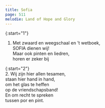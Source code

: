 ```yaml
---
title: Sofia
page: 511
melodie: Land of Hope and Glory
---  
```


{:start="1"}  
1. Met zwaard en weegschaal en ’t wetboek,  
SOFIA dienen wij!  
Maar ook pinten en liedren,  
horen er zeker bij  


{:start="2"}  
2. Wij zijn hier allen tesamen,  
staan hier hand in hand,  
om het glas te heffen  
op de vriendschapsband!  
En om recht te spreken  
tussen por en pint.  